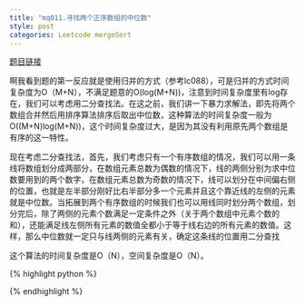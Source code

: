 ```yaml
---
title: "mq011.寻找两个正序数组的中位数"
style: post
categories: Leetcode mergeSort
---
```


[题目链接](https://leetcode-cn.com/problems/median-of-two-sorted-arrays)

啊我看到题的第一反应就是使用归并的方式（参考lc088），可是归并的方式时间复杂度为O（M+N），不满足题意的O(log(M+N))，注意到时间复杂度里有log存在，我们可以考虑用二分查找法。在这之前，我们讲一下暴力求解法，即先将两个数组合并然后用排序算法排序后取出中位数，这种算法的时间复杂度一般为O((M+N)log(M+N))，这个时间复杂度过大，是因为其没有利用原先两个数组是有序的这一特性。

现在考虑二分查找法，首先，我们考虑只有一个有序数组的情况，我们可以用一条线将数组划分成两部分，在数组元素总数为偶数的情况下，线的两侧分别为求中位数要用到的两个数字，在数组元素总数为奇数的情况下，线可以划分在中间偏右侧的位置，也就是左半部分刚好比右半部分多一个元素并且这个靠近线的左侧的元素就是中位数。当拓展到两个有序数组的时候我们也可以用线同时划分两个数组，划分完后，除了两侧的元素个数满足一定条件之外（关于两个数组中元素个数的和），还能满足线左侧所有元素的数值全都小于等于线右边的所有元素的数值。这样，那么中位数就一定只与线两侧的元素有关，确定这条线的位置用二分查找

这个算法的时间复杂度是O（N），空间复杂度是O（N）。

{% highlight python %}



{% endhighlight %}

